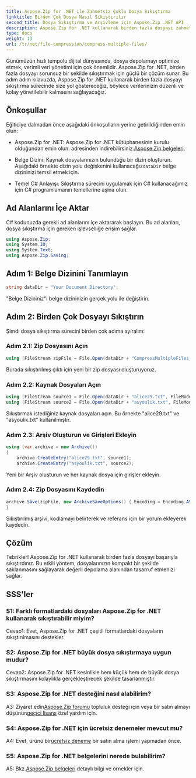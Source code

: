 ```yaml
---
title: Aspose.Zip for .NET ile Zahmetsiz Çoklu Dosya Sıkıştırma
linktitle: Birden Çok Dosya Nasıl Sıkıştırılır
second_title: Dosya Sıkıştırma ve Arşivleme için Aspose.Zip .NET API
description: Aspose.Zip for .NET kullanarak birden fazla dosyayı zahmetsizce nasıl sıkıştıracağınızı öğrenin. Bu kapsamlı kılavuzla depolamayı optimize edin ve dosya yönetimini geliştirin.
type: docs
weight: 13
url: /tr/net/file-compression/compress-multiple-files/
---
```

Günümüzün hızlı tempolu dijital dünyasında, dosya depolamayı optimize etmek, verimli veri yönetimi için çok önemlidir. Aspose.Zip for .NET, birden fazla dosyayı sorunsuz bir şekilde sıkıştırmak için güçlü bir çözüm sunar. Bu adım adım kılavuzda, Aspose.Zip for .NET kullanarak birden fazla dosyayı sıkıştırma sürecinde size yol göstereceğiz, böylece verilerinizin düzenli ve kolay yönetilebilir kalmasını sağlayacağız.

## Önkoşullar

Eğiticiye dalmadan önce aşağıdaki önkoşulların yerine getirildiğinden emin olun:

-  Aspose.Zip for .NET: Aspose.Zip for .NET kütüphanesinin kurulu olduğundan emin olun. adresinden indirebilirsiniz.[Aspose.Zip belgeleri](https://reference.aspose.com/zip/net/).

-  Belge Dizini: Kaynak dosyalarınızın bulunduğu bir dizin oluşturun. Aşağıdaki örnekte dizin yolu değişkenini kullanacağız`dataDir` belge dizininizi temsil etmek için.

- Temel C# Anlayışı: Sıkıştırma sürecini uygulamak için C# kullanacağımız için C# programlamanın temellerine aşina olun.

## Ad Alanlarını İçe Aktar

C# kodunuzda gerekli ad alanlarını içe aktararak başlayın. Bu ad alanları, dosya sıkıştırma için gereken işlevselliğe erişim sağlar.

```csharp
using Aspose.Zip;
using System.IO;
using System.Text;
using Aspose.Zip.Saving;
```

## Adım 1: Belge Dizinini Tanımlayın

```csharp
string dataDir = "Your Document Directory";
```

"Belge Dizininiz"i belge dizininizin gerçek yolu ile değiştirin.

## Adım 2: Birden Çok Dosyayı Sıkıştırın

Şimdi dosya sıkıştırma sürecini birden çok adıma ayıralım:

### Adım 2.1: Zip Dosyasını Açın

```csharp
using (FileStream zipFile = File.Open(dataDir + "CompressMultipleFiles_out.zip", FileMode.Create))
```

Burada sıkıştırılmış çıktı için yeni bir zip dosyası oluşturuyoruz.

### Adım 2.2: Kaynak Dosyaları Açın

```csharp
using (FileStream source1 = File.Open(dataDir + "alice29.txt", FileMode.Open, FileAccess.Read))
using (FileStream source2 = File.Open(dataDir + "asyoulik.txt", FileMode.Open, FileAccess.Read))
```

Sıkıştırmak istediğiniz kaynak dosyaları açın. Bu örnekte "alice29.txt" ve "asyoulik.txt" kullanılmıştır.

### Adım 2.3: Arşiv Oluşturun ve Girişleri Ekleyin

```csharp
using (var archive = new Archive())
{
    archive.CreateEntry("alice29.txt", source1);
    archive.CreateEntry("asyoulik.txt", source2);
```

Yeni bir Arşiv oluşturun ve her kaynak dosya için girişler ekleyin.

### Adım 2.4: Zip Dosyasını Kaydedin

```csharp
archive.Save(zipFile, new ArchiveSaveOptions() { Encoding = Encoding.ASCII, ArchiveComment = "There are two poems from Canterbury corpus" });
}
```

Sıkıştırılmış arşivi, kodlamayı belirterek ve referans için bir yorum ekleyerek kaydedin.

## Çözüm

Tebrikler! Aspose.Zip for .NET kullanarak birden fazla dosyayı başarıyla sıkıştırdınız. Bu etkili yöntem, dosyalarınızın kompakt bir şekilde saklanmasını sağlayarak değerli depolama alanından tasarruf etmenizi sağlar.

## SSS'ler

### S1: Farklı formatlardaki dosyaları Aspose.Zip for .NET kullanarak sıkıştırabilir miyim?

Cevap1: Evet, Aspose.Zip for .NET çeşitli formatlardaki dosyaların sıkıştırılmasını destekler.

### S2: Aspose.Zip for .NET büyük dosya sıkıştırmaya uygun mudur?

Cevap2: Aspose.Zip for .NET kesinlikle hem küçük hem de büyük dosya sıkıştırmasını kolaylıkla gerçekleştirecek şekilde tasarlanmıştır.

### S3: Aspose.Zip for .NET desteğini nasıl alabilirim?

 A3: Ziyaret edin[Aspose.Zip forumu](https://forum.aspose.com/c/zip/37) topluluk desteği için veya bir satın almayı düşünün[geçici lisans](https://purchase.aspose.com/temporary-license/) özel yardım için.

### S4: Aspose.Zip for .NET için ücretsiz denemeler mevcut mu?

 A4: Evet, ürünü bir[ücretsiz deneme](https://releases.aspose.com/zip/net) bir satın alma işlemi yapmadan önce.

### S5: Aspose.Zip for .NET belgelerini nerede bulabilirim?

 A5: Bkz.[Aspose.Zip belgeleri](https://reference.aspose.com/zip/net/) detaylı bilgi ve örnekler için.